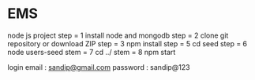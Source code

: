 # EMS
node js project 
step = 1 install node and mongodb 
step = 2 clone git repository or download ZIP
step = 3 npm install
step = 5 cd seed
step = 6 node users-seed
stem = 7 cd ../
stem = 8 npm start

login 
email : sandip@gmail.com
password : sandip@123
